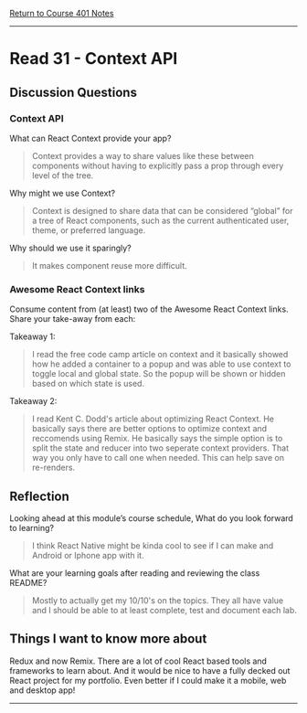 [Return to Course 401 Notes](https://KrisDunning.github.io/401-Reading-Notes)

-----

# Read 31 - Context API

## Discussion Questions

### Context API

What can React Context provide your app?
> Context provides a way to share values like these between components without having to explicitly pass a prop through every level of the tree.

Why might we use Context?
> Context is designed to share data that can be considered “global” for a tree of React components, such as the current authenticated user, theme, or preferred language.

Why should we use it sparingly?
> It makes component reuse more difficult.

### Awesome React Context links

Consume content from (at least) two of the Awesome React Context links. Share your take-away from each:

Takeaway 1:
> I read the free code camp article on context and it basically showed how he added a container to a popup and was able to use context to toggle local and global state. So the popup will be shown or hidden based on which state is used.

Takeaway 2:
> I read Kent C. Dodd's article about optimizing React Context. He basically says there are better options to optimize context and reccomends using Remix. He basically says the simple option is to split the state and reducer into two seperate context providers. That way you only have to call one when needed. This can help save on re-renders.

## Reflection

Looking ahead at this module’s course schedule, What do you look forward to learning?
> I think React Native might be kinda cool to see if I can make and Android or Iphone app with it.

What are your learning goals after reading and reviewing the class README?
> Mostly to actually get my 10/10's on the topics. They all have value and I should be able to at least complete, test and document each lab.

## Things I want to know more about

Redux and now Remix. There are a lot of cool React based tools and frameworks to learn about. And it would be nice to have a fully decked out React project for my portfolio. Even better if I could make it a mobile, web and desktop app! 

-----
